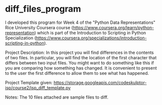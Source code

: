 # diff_files_program

I developed this program for Week 4 of the "Python Data Representations" Rice University 
Coursera course (https://www.coursera.org/learn/python-representation) which is part of the
Introduction to Scripting in Python Specialization 
(https://www.coursera.org/specializations/introduction-scripting-in-python).

Project Description:
In this project you will find differences in the contents of two files. In particular, you 
will find the location of the first character that differs between two input files. You 
might want to do something like this if you are comparing how something has changed. It 
is convenient to present to the user the first difference to allow them to see what 
has happened.

Project Template given:
https://storage.googleapis.com/codeskulptor-isp/course2/isp_diff_template.py

Notes:
The 10 files attached are sample files to diff.
